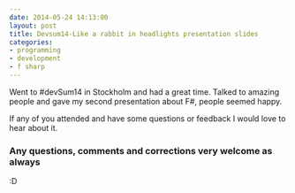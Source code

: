 ```yaml
---
date: 2014-05-24 14:13:00
layout: post
title: Devsum14-Like a rabbit in headlights presentation slides
categories:
- programming 
- development
- f sharp
---
```


Went to #devSum14 in Stockholm and had a great time. Talked to amazing people and gave my second presentation about F#, people seemed happy. 



If any of you attended and have some questions or feedback I would love to hear about it.

### Any questions, comments and corrections very welcome as always
:D
